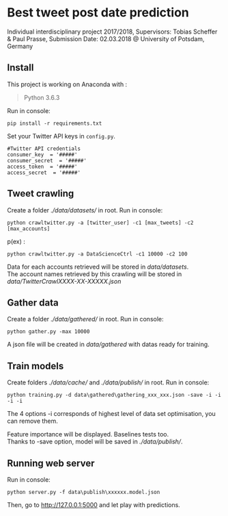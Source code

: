 # Best tweet post date prediction
Individual interdisciplinary project 2017/2018, Supervisors: Tobias Scheffer &amp; Paul Prasse, Submission Date: 02.03.2018 @ University of Potsdam, Germany

## Install

This project is working on Anaconda with :
> Python 3.6.3

Run in console:
```
pip install -r requirements.txt
```
Set your Twitter API keys in `config.py`.
```
#Twitter API credentials
consumer_key  = '#####'
consumer_secret  = '#####'
access_token  = '#####'
access_secret  = '#####'
```

## Tweet crawling
Create a folder _./data/datasets/_ in root.
Run in console:
```
python crawltwitter.py -a [twitter_user] -c1 [max_tweets] -c2 [max_accounts]
```
p(ex) : 
```
python crawltwitter.py -a DataScienceCtrl -c1 10000 -c2 100
```

Data for each accounts retrieved will be stored in _data/datasets_.  
The account names retrieved by this crawling will be stored in _data/TwitterCrawlXXXX-XX-XXXXX.json_

## Gather data
Create a folder _./data/gathered/_ in root.
Run in console:
```
python gather.py -max 10000
```
A json file will be created in _data/gathered_ with datas ready for training.  

## Train models
Create folders _./data/cache/_ and _./data/publish/_ in root.
Run in console:
```
python training.py -d data\gathered\gathering_xxx_xxx.json -save -i -i -i -i
```
The 4 options -i corresponds of highest level of data set optimisation, you can remove them.  

Feature importance will be displayed. Baselines tests too.  
Thanks to -save option, model will be saved in _./data/publish/_.

## Running web server
Run in console:
```
python server.py -f data\publish\xxxxxx.model.json
```
Then, go to http://127.0.0.1:5000 and let play with predictions.
